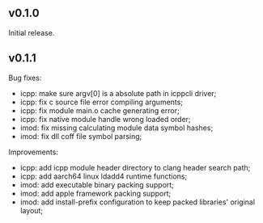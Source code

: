 ## v0.1.0
Initial release.

## v0.1.1
Bug fixes:
 * icpp: make sure argv[0] is a absolute path in icppcli driver;
 * icpp: fix c source file error compiling arguments;
 * icpp: fix module main.o cache generating error;
 * icpp: fix native module handle wrong loaded order;
 * imod: fix missing calculating module data symbol hashes;
 * imod: fix dll coff file symbol parsing;

Improvements:
 * icpp: add icpp module header directory to clang header search path;
 * icpp: add aarch64 linux ldadd4 runtime functions;
 * imod: add executable binary packing support;
 * imod: add apple framework packing support;
 * imod: add install-prefix configuration to keep packed libraries' original layout;
